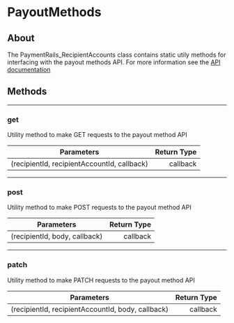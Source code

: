 # PayoutMethods

## **About**
The PaymentRails_RecipientAccounts class contains static utily methods for interfacing with the payout methods API. For more information see the [API documentation](http://docs.paymentrails.com/#payout-methods)

## **Methods**
---
### **get**
Utility method to make GET requests to the payout method API

Parameters | Return Type
--- | ---:
(recipientId, recipientAccountId, callback) | callback

---
### **post**
Utility method to make POST requests to the payout method API

Parameters | Return Type
--- | ---:
(recipientId, body, callback) | callback

---
### **patch**
Utility method to make PATCH requests to the payout method API

Parameters | Return Type
--- | ---:
(recipientId, recipientAccountId, body, callback) | callback

